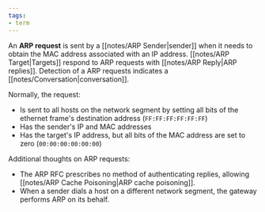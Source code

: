 ```yaml
---
tags:
- term
---
```


An **ARP request** is sent by a [[notes/ARP Sender|sender]] when it needs to obtain the MAC address associated with an IP address. [[notes/ARP Target|Targets]] respond to ARP requests with [[notes/ARP Reply|ARP replies]]. Detection of a ARP requests indicates a [[notes/Conversation|conversation]].

Normally, the request:

- Is sent to all hosts on the network segment by setting all bits of the ethernet frame's destination address (`FF:FF:FF:FF:FF:FF`)
- Has the sender's IP and MAC addresses
- Has the target's IP address, but all bits of the MAC address are set to zero (`00:00:00:00:00:00`)

Additional thoughts on ARP requests:

- The ARP RFC prescribes no method of authenticating replies, allowing [[notes/ARP Cache Poisoning|ARP cache poisoning]].
- When a sender dials a host on a different network segment, the gateway performs ARP on its behalf.